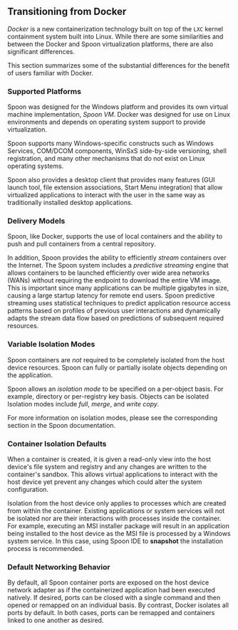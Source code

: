 ## Transitioning from Docker

*Docker* is a new containerization technology built on top of the `LXC` kernel containment system built into Linux. While there are some similarities
and between the Docker and Spoon virtualization platforms, there are also significant differences.

This section summarizes some of the substantial differences for the benefit of users familiar with Docker.

### Supported Platforms

Spoon was designed for the Windows platform and provides its own virtual machine implementation, *Spoon VM*. Docker was designed for use on
Linux environments and depends on operating system support to provide virtualization.

Spoon supports many Windows-specific constructs such as Windows Services, COM/DCOM components, WinSxS side-by-side versioning, shell
registration, and many other mechanisms that do not exist on Linux operating systems.

Spoon also provides a desktop client that provides many features (GUI launch tool, file extension associations, Start Menu integration)
that allow virtualized applications to interact with the user in the same way as traditionally installed desktop applications.

### Delivery Models

Spoon, like Docker, supports the use of local containers and the ability to push and pull containers from a central
repository.

In addition, Spoon provides the ability to efficiently *stream* containers over the Internet. The Spoon system includes
a *predictive streaming* engine that allows containers to be launched efficiently over wide area networks (WANs) without
requiring the endpoint to download the entire VM image. This is important since many applications can be multiple gigabytes
in size, causing a large startup latency for remote end users. Spoon predictive streaming uses statistical techniques to predict
application resource access patterns based on profiles of previous user interactions and dynamically adapts the stream
data flow based on predictions of subsequent required resources.

### Variable Isolation Modes

Spoon containers are *not* required to be completely isolated from the host device resources. Spoon can fully or partially isolate objects
depending on the application.

Spoon allows an *isolation mode* to be specified on a per-object basis. For example, directory or per-registry key basis. Objects
can be isolated Isolation modes include *full*, *merge*, and *write copy*.

For more information on isolation modes, please see the corresponding section in the Spoon documentation.

### Container Isolation Defaults

When a container is created, it is given a read-only view into the host device's file system and registry and any changes are written to the container's sandbox. This allows virtual applications to interact with the host device yet prevent any changes which could alter the system configuration. 

Isolation from the host device only applies to processes which are created from within the container. Existing applications or system services will not be isolated nor are their interactions with processes inside the container. For example, executing an MSI installer package will result in an application being installed to the host device as the MSI file is processed by a Windows system service. In this case, using Spoon IDE to **snapshot** the installation process is recommended.

### Default Networking Behavior

By default, all Spoon container ports are exposed on the host device network adapter as if the containerized application had
been executed natively. If desired, ports can be closed with a single command and then opened
or remapped on an individual basis. By contrast, Docker isolates all ports by default. In both cases, ports can be remapped
and containers linked to one another as desired.  
